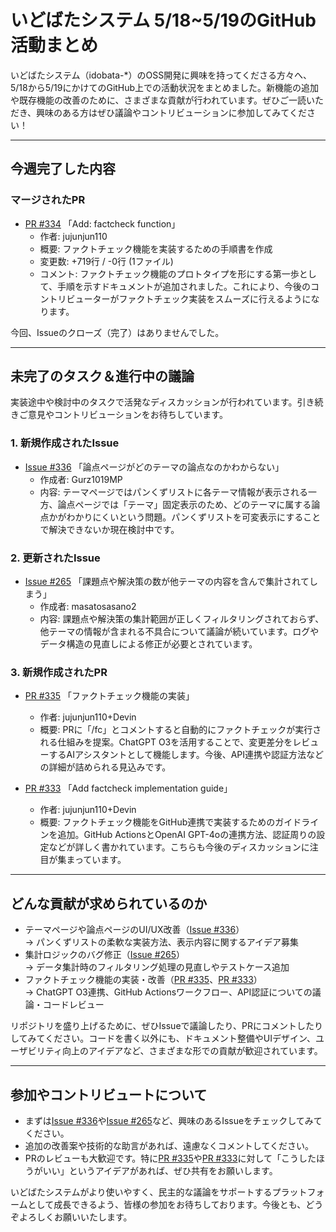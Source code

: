 # いどばたシステム 5/18~5/19のGitHub活動まとめ

いどばたシステム（idobata-*）のOSS開発に興味を持ってくださる方々へ、5/18から5/19にかけてのGitHub上での活動状況をまとめました。新機能の追加や既存機能の改善のために、さまざまな貢献が行われています。ぜひご一読いただき、興味のある方はぜひ議論やコントリビューションに参加してみてください！

---

## 今週完了した内容

### マージされたPR

- [PR #334](https://github.com/digitaldemocracy2030/idobata/pull/334) 「Add: factcheck function」  
  - 作者: jujunjun110  
  - 概要: ファクトチェック機能を実装するための手順書を作成  
  - 変更数: +719行 / -0行 (1ファイル)  
  - コメント: ファクトチェック機能のプロトタイプを形にする第一歩として、手順を示すドキュメントが追加されました。これにより、今後のコントリビューターがファクトチェック実装をスムーズに行えるようになります。

今回、Issueのクローズ（完了）はありませんでした。

---

## 未完了のタスク＆進行中の議論

実装途中や検討中のタスクで活発なディスカッションが行われています。引き続きご意見やコントリビューションをお待ちしています。

### 1. 新規作成されたIssue

- [Issue #336](https://github.com/digitaldemocracy2030/idobata/issues/336) 「論点ページがどのテーマの論点なのかわからない」  
  - 作成者: Gurz1019MP  
  - 内容: テーマページではパンくずリストに各テーマ情報が表示される一方、論点ページでは「テーマ」固定表示のため、どのテーマに属する論点かがわかりにくいという問題。パンくずリストを可変表示にすることで解決できないか現在検討中です。

### 2. 更新されたIssue

- [Issue #265](https://github.com/digitaldemocracy2030/idobata/issues/265) 「課題点や解決策の数が他テーマの内容を含んで集計されてしまう」  
  - 作成者: masatosasano2  
  - 内容: 課題点や解決策の集計範囲が正しくフィルタリングされておらず、他テーマの情報が含まれる不具合について議論が続いています。ログやデータ構造の見直しによる修正が必要とされています。

### 3. 新規作成されたPR

- [PR #335](https://github.com/digitaldemocracy2030/idobata/pull/335) 「ファクトチェック機能の実装」  
  - 作者: jujunjun110+Devin  
  - 概要: PRに「/fc」とコメントすると自動的にファクトチェックが実行される仕組みを提案。ChatGPT O3を活用することで、変更差分をレビューするAIアシスタントとして機能します。今後、API連携や認証方法などの詳細が詰められる見込みです。

- [PR #333](https://github.com/digitaldemocracy2030/idobata/pull/333) 「Add factcheck implementation guide」  
  - 作者: jujunjun110+Devin  
  - 概要: ファクトチェック機能をGitHub連携で実装するためのガイドラインを追加。GitHub ActionsとOpenAI GPT-4oの連携方法、認証周りの設定などが詳しく書かれています。こちらも今後のディスカッションに注目が集まっています。

---

## どんな貢献が求められているのか

- テーマページや論点ページのUI/UX改善（[Issue #336](https://github.com/digitaldemocracy2030/idobata/issues/336)）  
  → パンくずリストの柔軟な実装方法、表示内容に関するアイデア募集  
- 集計ロジックのバグ修正（[Issue #265](https://github.com/digitaldemocracy2030/idobata/issues/265)）  
  → データ集計時のフィルタリング処理の見直しやテストケース追加  
- ファクトチェック機能の実装・改善（[PR #335](https://github.com/digitaldemocracy2030/idobata/pull/335)、[PR #333](https://github.com/digitaldemocracy2030/idobata/pull/333)）  
  → ChatGPT O3連携、GitHub Actionsワークフロー、API認証についての議論・コードレビュー

リポジトリを盛り上げるために、ぜひIssueで議論したり、PRにコメントしたりしてみてください。コードを書く以外にも、ドキュメント整備やUIデザイン、ユーザビリティ向上のアイデアなど、さまざまな形での貢献が歓迎されています。

---

## 参加やコントリビュートについて

- まずは[Issue #336](https://github.com/digitaldemocracy2030/idobata/issues/336)や[Issue #265](https://github.com/digitaldemocracy2030/idobata/issues/265)など、興味のあるIssueをチェックしてみてください。  
- 追加の改善案や技術的な助言があれば、遠慮なくコメントしてください。  
- PRのレビューも大歓迎です。特に[PR #335](https://github.com/digitaldemocracy2030/idobata/pull/335)や[PR #333](https://github.com/digitaldemocracy2030/idobata/pull/333)に対して「こうしたほうがいい」というアイデアがあれば、ぜひ共有をお願いします。

いどばたシステムがより使いやすく、民主的な議論をサポートするプラットフォームとして成長できるよう、皆様の参加をお待ちしております。今後とも、どうぞよろしくお願いいたします。